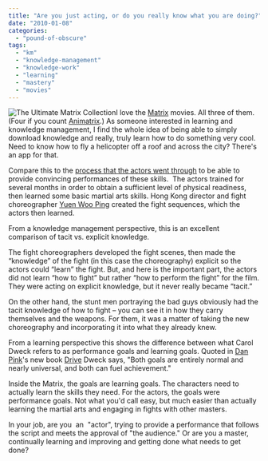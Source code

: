 ```yaml
---
title: "Are you just acting, or do you really know what you are doing?"
date: "2010-01-08"
categories: 
  - "pound-of-obscure"
tags: 
  - "km"
  - "knowledge-management"
  - "knowledge-work"
  - "learning"
  - "mastery"
  - "movies"
---
```


![The Ultimate Matrix Collection](images/3-3f.jpg)I love the [Matrix](http://www.amazon.com/gp/product/B000OPPBEQ?ie=UTF8&amp;tag=gbrettmiller-20&amp;linkCode=as2&amp;camp=1789&amp;creative=9325&amp;creativeASIN=B000OPPBEQ) movies. All three of them. (Four if you count [Animatrix](http://en.wikipedia.org/wiki/Animatrix).) As someone interested in learning and knowledge management, I find the whole idea of being able to simply download knowledge and really, truly learn how to do something very cool. Need to know how to fly a helicopter off a roof and across the city? There's an app for that.

Compare this to the [process that the actors went through](http://ezine.kungfumagazine.com/magazine/article.php?article=151) to be able to provide convincing performances of these skills.  The actors trained for several months in order to obtain a sufficient level of physical readiness, then learned some basic martial arts skills. Hong Kong director and fight choreographer [Yuen Woo Ping](http://en.wikipedia.org/wiki/Yuen_Woo_Ping) created the fight sequences, which the actors then learned.

From a knowledge management perspective, this is an excellent comparison of tacit vs. explicit knowledge.

The fight choreographers developed the fight scenes, then made the “knowledge” of the fight (in this case the choreography) explicit so the actors could “learn” the fight. But, and here is the important part, the actors did not learn “how to fight” but rather “how to perform the fight” for the film. They were acting on explicit knowledge, but it never really became “tacit.”

On the other hand, the stunt men portraying the bad guys obviously had the tacit knowledge of how to fight – you can see it in how they carry themselves and the weapons. For them, it was a matter of taking the new choreography and incorporating it into what they already knew.

From a learning perspective this shows the difference between what Carol Dweck refers to as performance goals and learning goals. Quoted in [Dan Pink](http://www.danpink.com)'s new book [Drive](http://www.amazon.com/gp/product/1594488843?ie=UTF8&tag=gbrettmiller-20&link_code=as3&camp=211189&creative=373489&creativeASIN=1594488843) Dweck says, "Both goals are entirely normal and nearly universal, and both can fuel achievement."

Inside the Matrix, the goals are learning goals. The characters need to actually learn the skills they need. For the actors, the goals were performance goals. Not what you'd call easy, but much easier than actually learning the martial arts and engaging in fights with other masters.

In your job, are you  an  "actor", trying to provide a performance that follows the script and meets the approval of "the audience." Or are you a master, continually learning and improving and getting done what needs to get done?
